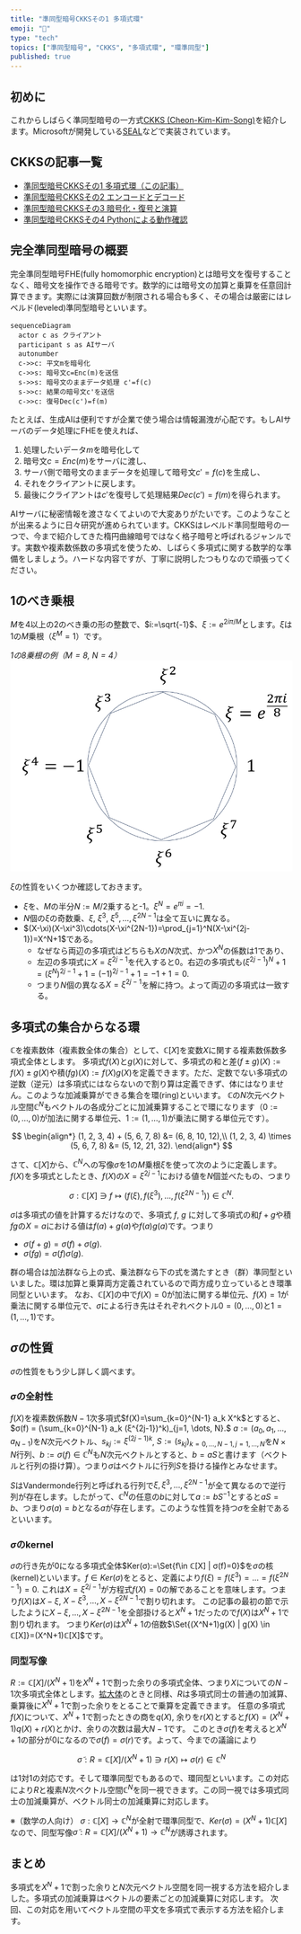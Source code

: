 ```yaml
---
title: "準同型暗号CKKSその1 多項式環"
emoji: "🧮"
type: "tech"
topics: ["準同型暗号", "CKKS", "多項式環", "環準同型"]
published: true
---
```

## 初めに
これからしばらく準同型暗号の一方式[CKKS (Cheon-Kim-Kim-Song)](https://eprint.iacr.org/2016/421)を紹介します。Microsoftが開発している[SEAL](https://github.com/microsoft/SEAL)などで実装されています。

## CKKSの記事一覧
- [準同型暗号CKKSその1 多項式環（この記事）](https://zenn.dev/herumi/articles/ckks-ring-iso)
- [準同型暗号CKKSその2 エンコードとデコード](https://zenn.dev/herumi/articles/ckks-encoding)
- [準同型暗号CKKSその3 暗号化・復号と演算](https://zenn.dev/herumi/articles/ckks-enc-dec)
- [準同型暗号CKKSその4 Pythonによる動作確認](https://zenn.dev/herumi/articles/ckks-python-sample)

## 完全準同型暗号の概要
完全準同型暗号FHE(fully homomorphic encryption)とは暗号文を復号することなく、暗号文を操作できる暗号です。数学的には暗号文の加算と乗算を任意回計算できます。実際には演算回数が制限される場合も多く、その場合は厳密にはレベルド(leveled)準同型暗号といいます。

```mermaid
sequenceDiagram
  actor c as クライアント
  participant s as AIサーバ
  autonumber
  c->>c: 平文mを暗号化
  c->>s: 暗号文c=Enc(m)を送信
  s->>s: 暗号文のままデータ処理 c'=f(c)
  s->>c: 結果の暗号文c'を送信
  c->>c: 復号Dec(c')=f(m)
```
たとえば、生成AIは便利ですが企業で使う場合は情報漏洩が心配です。もしAIサーバのデータ処理にFHEを使えれば、
1. 処理したいデータ$m$を暗号化して
2. 暗号文$c=Enc(m)$をサーバに渡し、
3. サーバ側で暗号文のままデータを処理して暗号文$c'=f(c)$を生成し、
4. それをクライアントに戻します。
5. 最後にクライアントは$c'$を復号して処理結果$Dec(c')=f(m)$を得られます。

AIサーバに秘密情報を渡さなくてよいので大変ありがたいです。このようなことが出来るように日々研究が進められています。CKKSはレベルド準同型暗号の一つで、今まで紹介してきた楕円曲線暗号ではなく格子暗号と呼ばれるジャンルです。実数や複素数係数の多項式を使うため、しばらく多項式に関する数学的な準備をしましょう。ハードな内容ですが、丁寧に説明したつもりなので頑張ってください。

## 1のべき乗根

$M$を4以上の2のべき乗の形の整数で、$i:=\sqrt{-1}$、$\xi:=e^{2i\pi/M}$とします。$\xi$は1の$M$乗根（$\xi^M=1$）です。

*1の8乗根の例（$M=8$, $N=4$）*
![1の8乗根の例](/images/root-of-unit.png)

$\xi$の性質をいくつか確認しておきます。
- $\xi$を、$M$の半分$N:=M/2$乗すると-1。$\xi^N=e^{\pi i}=-1.$
- $N$個の$\xi$の奇数乗、$\xi$, $\xi^3$, $\xi^5, \dots, \xi^{2N-1}$は全て互いに異なる。
- $(X-\xi)(X-\xi^3)\cdots(X-\xi^{2N-1})=\prod_{j=1}^N(X-\xi^{2j-1})=X^N+1$である。
  - なぜなら両辺の多項式はどちらも$X$の$N$次式、かつ$X^N$の係数は1であり、
  - 左辺の多項式に$X=\xi^{2j-1}$を代入すると0。右辺の多項式も$(\xi^{2j-1})^N+1=(\xi^N)^{2j-1}+1=(-1)^{2j-1}+1=-1+1=0.$
  - つまり$N$個の異なる$X=\xi^{2j-1}$を解に持つ。よって両辺の多項式は一致する。

## 多項式の集合からなる環

ℂを複素数体（複素数全体の集合）として、$ℂ[X]$を変数$X$に関する複素数係数多項式全体とします。
多項式$f(X)$と$g(X)$に対して、多項式の和と差$(f \pm g)(X):=f(X) \pm g(X)$や積$(fg)(X):=f(X)g(X)$を定義できます。ただ、定数でない多項式の逆数（逆元）は多項式にはならないので割り算は定義できず、体にはなりません。このような加減乗算ができる集合を環(ring)といいます。
$ℂ$の$N$次元ベクトル空間$ℂ^N$もベクトルの各成分ごとに加減乗算することで環になります（$0:=(0, \dots, 0)$が加法に関する単位元、$1:=(1,\dots, 1)$が乗法に関する単位元です）。

$$
\begin{align*}
(1, 2, 3, 4) + (5, 6, 7, 8) &= (6, 8, 10, 12),\\
(1, 2, 3, 4) \times (5, 6, 7, 8) &= (5, 12, 21, 32).
\end{align*}
$$

さて、$ℂ[X]$から、$ℂ^N$への写像$σ$を1の$M$乗根$\xi$を使って次のように定義します。
$f(X)$を多項式としたとき、$f(X)$の$X=\xi^{2j-1}$における値を$N$個並べたもの、つまり

$$
σ: ℂ[X] \ni f \mapsto (f(ξ), f(ξ^3), \dots, f(ξ^{2N-1})) \in ℂ^N.
$$

$σ$は多項式の値を計算するだけなので、多項式 $f$, $g$ に対して多項式の和$f+g$や積$fg$の$X=a$における値は$f(a)+g(a)$や$f(a)g(a)$です。つまり
- $σ(f + g) = σ(f) + σ(g).$
- $σ(fg) = σ(f)σ(g).$

群の場合は加法群なら上の式、乗法群なら下の式を満たすとき（群）準同型といいました。環は加算と乗算両方定義されているので両方成り立っているとき環準同型といいます。
なお、$ℂ[X]$の中で$f(X)=0$が加法に関する単位元、$f(X)=1$が乗法に関する単位元で、$σ$による行き先はそれぞれベクトル$0=(0, \dots, 0)$と$1=(1, \dots, 1)$です。

## $σ$の性質
$σ$の性質をもう少し詳しく調べます。

### $σ$の全射性
$f(X)$を複素数係数$N-1$次多項式$f(X)=\sum_{k=0}^{N-1} a_k X^k$とすると、$σ(f) = (\sum_{k=0}^{N-1} a_k (ξ^{2j-1})^k)_{j=1, \dots, N}.$
$a := (a_0, a_1, ..., a_{N-1})$を$N$次元ベクトル、$s_{kj}:=\xi^{(2j-1)k}$, $S:=(s_{kj})_{k=0,\dots,N-1, j=1,\dots, N}$を$N \times N$行列、$b:=σ(f)\in ℂ^N$も$N$次元ベクトルとすると、$b=aS$と書けます（ベクトルと行列の掛け算）。つまり$σ$はベクトルに行列$S$を掛ける操作とみなせます。

$S$はVandermonde行列と呼ばれる行列で$\xi, \xi^3, \dots, \xi^{2N-1}$が全て異なるので逆行列が存在します。したがって、$ℂ^N$の任意の$b$に対して$a:=bS^{-1}$とすると$aS=b$、つまり$σ(a)=b$となる$a$が存在します。このような性質を持つ$σ$を全射であるといいます。

### $σ$のkernel
$σ$の行き先が0になる多項式全体$Ker(σ):=\Set{f\in  ℂ[X] | σ(f)=0}$を$σ$の核(kernel)といいます。$f \in Ker(\sigma)$をとると、定義により$f(\xi)=f(\xi^3)= \dots =f(\xi^{2N-1})=0.$
これは$X=\xi^{2j-1}$が方程式$f(X)=0$の解であることを意味します。つまり$f(X)$は$X-\xi$, $X-\xi^3, \dots, X-\xi^{2N-1}$で割り切れます。
この記事の最初の節で示したように$X-\xi, \dots, X-\xi^{2N-1}$を全部掛けると$X^N+1$だったので$f(X)$は$X^N+1$で割り切れます。
つまり$Ker(σ)$は$X^N+1$の倍数$\Set{(X^N+1)g(X) | g(X) \in ℂ[X]}=(X^N+1)ℂ[X]$です。

### 同型写像
$R:=ℂ[X]/(X^N+1)$を$X^N+1$で割った余りの多項式全体、つまり$X$についての$N-1$次多項式全体とします。[拡大体](https://zenn.dev/herumi/articles/extension-field-of-f2#%E3%81%AE8%E6%AC%A1%E6%8B%A1%E5%A4%A7%E4%BD%93%E3%81%A8128%E6%AC%A1%E6%8B%A1%E5%A4%A7%E4%BD%93)のときと同様、$R$は多項式同士の普通の加減算、乗算後に$X^N+1$で割った余りをとることで乗算を定義できます。
任意の多項式$f(X)$について、$X^N+1$で割ったときの商を$q(X)$, 余りを$r(X)$とすると$f(X)=(X^N+1)q(X)+r(X)$とかけ、余りの次数は最大$N-1$です。
このとき$σ(f)$を考えると$X^N+1$の部分が0になるので$σ(f)=σ(r)$です。よって、今までの議論により

$$
\tilde{σ}:R=ℂ[X]/(X^N+1) \ni r(X) \mapsto σ(r) \in ℂ^N
$$

は1対1の対応です。そして環準同型でもあるので、環同型といいます。この対応により$R$と複素$N$次ベクトル空間$ℂ^N$を同一視できます。この同一視では多項式同士の加減乗算が、ベクトル同士の加減乗算に対応します。

※（数学の人向け）  $σ:ℂ[X] \rightarrow ℂ^N$が全射で環準同型で、$Ker(σ)=(X^N+1) ℂ[X]$なので、同型写像$\tilde{σ}:R=ℂ[X]/(X^N+1) \rightarrow ℂ^N$が誘導されます。

## まとめ
多項式を$X^N+1$で割った余りと$N$次元ベクトル空間を同一視する方法を紹介しました。多項式の加減乗算はベクトルの要素ごとの加減乗算に対応します。
次回、この対応を用いてベクトル空間の平文を多項式で表示する方法を紹介します。
